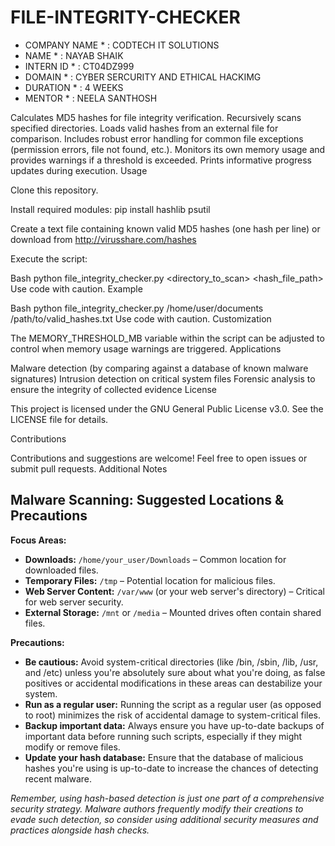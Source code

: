 # FILE-INTEGRITY-CHECKER
* COMPANY NAME * : CODTECH IT SOLUTIONS
* NAME * : NAYAB SHAIK
* INTERN ID * : CT04DZ999
* DOMAIN * : CYBER SERCURITY AND ETHICAL HACKIMG
* DURATION * : 4 WEEKS
* MENTOR * : NEELA SANTHOSH


Calculates MD5 hashes for file integrity verification.
Recursively scans specified directories.
Loads valid hashes from an external file for comparison.
Includes robust error handling for common file exceptions (permission errors, file not found, etc.).
Monitors its own memory usage and provides warnings if a threshold is exceeded.
Prints informative progress updates during execution.
Usage

Clone this repository.

Install required modules: pip install hashlib psutil

Create a text file containing known valid MD5 hashes (one hash per line)
or download from http://virusshare.com/hashes

Execute the script:

Bash
python file_integrity_checker.py <directory_to_scan> <hash_file_path>
Use code with caution.
Example

Bash
python file_integrity_checker.py /home/user/documents /path/to/valid_hashes.txt
Use code with caution.
Customization

The MEMORY_THRESHOLD_MB variable within the script can be adjusted to control when memory usage warnings are triggered.
Applications

Malware detection (by comparing against a database of known malware signatures)
Intrusion detection on critical system files
Forensic analysis to ensure the integrity of collected evidence
License

This project is licensed under the GNU General Public License v3.0. See the LICENSE file for details.

Contributions

Contributions and suggestions are welcome! Feel free to open issues or submit pull requests.
Additional Notes

## Malware Scanning: Suggested Locations & Precautions

**Focus Areas:**

* **Downloads:** `/home/your_user/Downloads` – Common location for downloaded files.
* **Temporary  Files:** `/tmp` – Potential location for malicious files.
* **Web Server Content:** `/var/www` (or your web server's directory) – Critical for web server security.
* **External Storage:**  `/mnt` or `/media` –  Mounted drives often contain shared files.

**Precautions:**

* **Be cautious:** Avoid system-critical directories (like /bin, /sbin, /lib, /usr, and /etc) unless you're absolutely sure about what you're doing, as false positives or accidental modifications in these areas can destabilize your system.
* **Run as a regular user:** Running the script as a regular user (as opposed to root) minimizes the risk of accidental damage to system-critical files.
* **Backup important data:** Always ensure you have up-to-date backups of important data before running such scripts, especially if they might modify or remove files.
* **Update your hash database:** Ensure that the database of malicious hashes you're using is up-to-date to increase the chances of detecting recent malware.

_Remember, using hash-based detection is just one part of a comprehensive security strategy. Malware authors frequently modify their creations to evade such detection, so consider using additional security measures and practices alongside hash checks._
